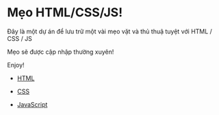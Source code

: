 #  Mẹo HTML/CSS/JS!

Đây là một dự án để lưu trữ một vài mẹo vặt và thủ thuậ tuyệt với
HTML / CSS / JS

Mẹo sẽ được cập nhập thường xuyên!

Enjoy!

- [HTML](HTML.md)

- [CSS](CSS.md)

- [JavaScript](JAVASCRIPT.md)

